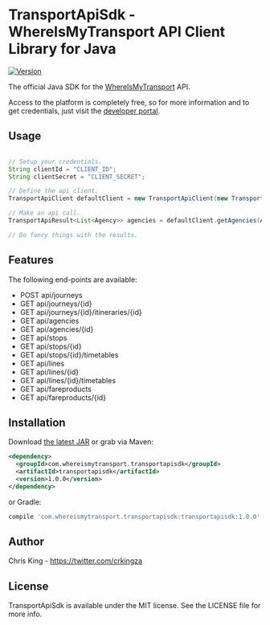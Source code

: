# TransportApiSdk - WhereIsMyTransport API Client Library for Java

[![Version](https://img.shields.io/maven-central/v/com.whereismytransport.transportapisdk/transportapisdk.svg?style=flat)](https://search.maven.org/#search%7Cga%7C1%7Ca%3A%22transportapisdk%22)

The official Java SDK for the [WhereIsMyTransport](https://www.whereismytransport.com) API. 

Access to the platform is completely free, so for more information and to get credentials, just visit the [developer portal](https://developer.whereismytransport.com).

## Usage

```java

// Setup your credentials.
String clientId = "CLIENT_ID";
String clientSecret = "CLIENT_SECRET";

// Define the api client.
TransportApiClient defaultClient = new TransportApiClient(new TransportApiClientSettings(clientId, clientSecret));

// Make an api call.
TransportApiResult<List<Agency>> agencies = defaultClient.getAgencies(AgencyQueryOptions.defaultQueryOptions());

// Do fancy things with the results.
```

## Features

The following end-points are available:

* POST api/journeys
* GET api/journeys/{id}
* GET api/journeys/{id}/itineraries/{id}
* GET api/agencies
* GET api/agencies/{id}
* GET api/stops
* GET api/stops/{id}
* GET api/stops/{id}/timetables
* GET api/lines
* GET api/lines/{id}
* GET api/lines/{id}/timetables
* GET api/fareproducts
* GET api/fareproducts/{id}

## Installation

Download [the latest JAR](https://search.maven.org/remotecontent?filepath=com/whereismytransport/transportapisdk/transportapisdk/1.0.0/transportapisdk-1.0.0.jar) or grab via Maven:
```xml
<dependency>
  <groupId>com.whereismytransport.transportapisdk</groupId>
  <artifactId>transportapisdk</artifactId>
  <version>1.0.0</version>
</dependency>
```
or Gradle:
```groovy
compile 'com.whereismytransport.transportapisdk:transportapisdk:1.0.0'
```

## Author

Chris King - https://twitter.com/crkingza

## License

TransportApiSdk is available under the MIT license. See the LICENSE file for more info.
